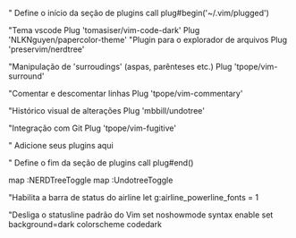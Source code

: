 " Define o início da seção de plugins
call plug#begin('~/.vim/plugged')

"Tema vscode
Plug 'tomasiser/vim-code-dark'
Plug 'NLKNguyen/papercolor-theme'
"Plugin para o explorador de arquivos
Plug 'preservim/nerdtree'

"Manipulação de 'surroudings' (aspas, parênteses etc.)
Plug 'tpope/vim-surround'

"Comentar e descomentar linhas
Plug 'tpope/vim-commentary'

"Histórico visual de alterações
Plug 'mbbill/undotree'

"Integração com Git
Plug 'tpope/vim-fugitive'

" Adicione seus plugins aqui

" Define o fim da seção de plugins
call plug#end()

map <F3> :NERDTreeToggle<CR>
map <F5> :UndotreeToggle<CR>

"Habilita a barra de status do airline
let g:airline_powerline_fonts = 1

"Desliga o statusline padrão do Vim
set noshowmode
syntax enable
set background=dark
colorscheme codedark
